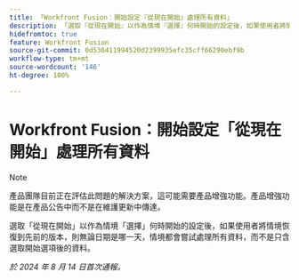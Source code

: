 ```yaml
---
title: 「Workfront Fusion：開始設定『從現在開始』處理所有資料」
description: 「選取『從現在開始』以作為情境『選擇』何時開始的設定後，如果使用者將情境恢復到先前的版本，則無論日期是哪一天，情境都會嘗試處理所有資料，而不是只含選取開始選項後的資料。」
hidefromtoc: true
feature: Workfront Fusion
source-git-commit: 0d536411994520d2399935efc35cff66290ebf9b
workflow-type: tm+mt
source-wordcount: '146'
ht-degree: 100%

---
```



# Workfront Fusion：開始設定「從現在開始」處理所有資料

>[!NOTE]
>
>產品團隊目前正在評估此問題的解決方案，這可能需要產品增強功能。產品增強功能是在產品公告中而不是在維護更新中傳達。

選取「從現在開始」以作為情境「選擇」何時開始的設定後，如果使用者將情境恢復到先前的版本，則無論日期是哪一天，情境都會嘗試處理所有資料，而不是只含選取開始選項後的資料。

_於 2024 年 8 月 14 日首次通報。_
